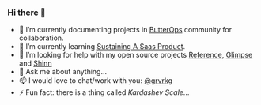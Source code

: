 ### Hi there 👋

- 🔭  I’m currently documenting projects in [ButterOps](https://butterops.dev) community for collaboration.
- 🌱  I’m currently learning [Sustaining A Saas Product]().
- 🤔  I’m looking for help with my open source projects [Reference](https://github.com/butterops/reference), [Glimpse](https://github.com/butterops/glimpse) and [Shinn](https://github.com/butterops/shinn)
- 💬 Ask me about anything...
- 📫 I would love to chat/work with you: [@grvrkg](https://www.linkedin.com/in/grvrkg/)
- ⚡ Fun fact: there is a thing called *Kardashev Scale*...
